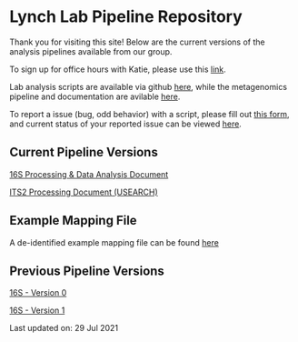 # Lynch Lab Pipeline Repository

Thank you for visiting this site! Below are the current versions of the analysis pipelines available from our group.

To sign up for office hours with Katie, please use this [link](https://airtable.com/shr0zmHhDb1JqmpVt).

Lab analysis scripts are available via github [here](https://github.com/lynchlab-ucsf/lab-code), while the metagenomics pipeline and documentation are avilable [here](https://github.com/lynchlab-ucsf/metagenomics-pipeline).

To report a issue (bug, odd behavior) with a script, please fill out [this form](https://airtable.com/shrhBdwkZJAQLJ77p), and current status of your reported issue can be viewed [here](https://airtable.com/shr0v2WzajMO9Q2Li).

## Current Pipeline Versions

[16S Processing & Data Analysis Document](https://lynchlab-ucsf.github.io/docs/16s_processing_pipeline_v1.2.html)

[ITS2 Processing Document (USEARCH)](https://lynchlab-ucsf.github.io/docs/ITS2_processing_pipeline_20201119.html)

## Example Mapping File
A de-identified example mapping file can be found [here](https://lynchlab-ucsf.github.io/docs/Nextseq_YYMMDD_mapping.txt)

## Previous Pipeline Versions

[16S - Version 0](https://lynchlab-ucsf.github.io/docs/16s_processing_pipeline_06Nov20.html)

[16S - Version 1](https://lynchlab-ucsf.github.io/docs/16s_processing_pipeline_v1.1.html)

Last updated on: 29 Jul 2021
